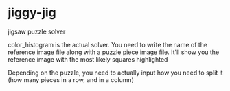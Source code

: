 # jiggy-jig
jigsaw puzzle solver

color_histogram is the actual solver. You need to write the name of the reference image file along with a puzzle piece image file.
It'll show you the reference image with the most likely squares highlighted

Depending on the puzzle, you need to actually input how you need to split it (how many pieces in a row, and in a column)
